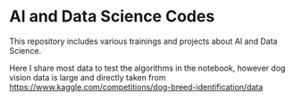 # AI and Data Science Codes
 This repository includes various trainings and projects about AI and Data Science.

 Here I share most data to test the algorithms in the notebook, however dog vision data is large and directly taken from https://www.kaggle.com/competitions/dog-breed-identification/data
